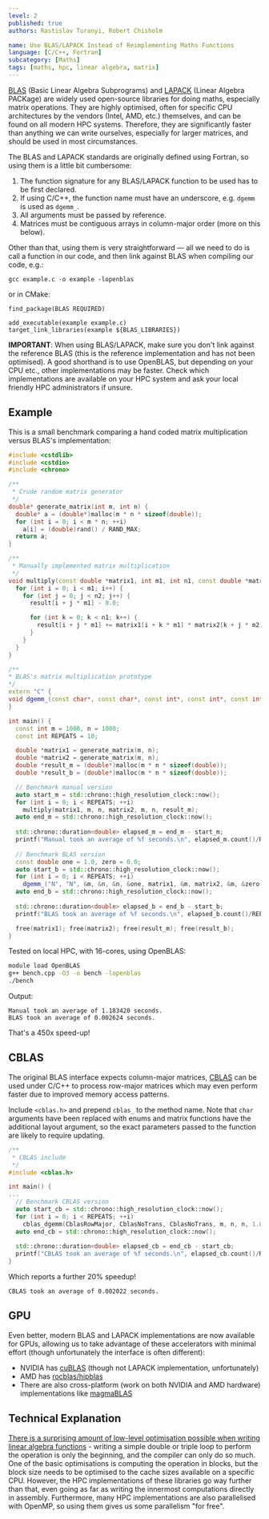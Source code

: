 ```yaml
---
level: 2
published: true
authors: Rastislav Turanyi, Robert Chisholm

name: Use BLAS/LAPACK Instead of Reimplementing Maths Functions
language: [C/C++, Fortran]
subcategory: [Maths]
tags: [maths, hpc, linear algebra, matrix]
---
```


[BLAS](https://www.netlib.org/blas/) (Basic Linear Algebra Subprograms) and [LAPACK](https://www.netlib.org/lapack/) (Linear Algebra PACKage) are widely used open-source libraries for doing maths, especially matrix operations. They are highly optimised, often for specific CPU architectures by the vendors (Intel, AMD, etc.) themselves, and can be found on all modern HPC systems. Therefore, they are significantly faster than anything we can write ourselves, especially for larger matrices, and should be used in most circumstances.

<!--more-->

The BLAS and LAPACK standards are originally defined using Fortran, so using them is a little bit cumbersome:

1. The function signature for any BLAS/LAPACK function to be used has to be first declared.
2. If using C/C++, the function name must have an underscore, e.g. `dgemm` is used as `dgemm_`.
3. All arguments must be passed by reference.
4. Matrices must be contiguous arrays in column-major order (more on this below).

Other than that, using them is very straightforward — all we need to do is call a function in our code, and then link against BLAS when compiling our code, e.g.:

```
gcc example.c -o example -lopenblas
```

or in CMake:

```
find_package(BLAS REQUIRED)

add_executable(example example.c)
target_link_libraries(example ${BLAS_LIBRARIES})
```

**IMPORTANT**: When using BLAS/LAPACK, make sure you don't link against the reference BLAS (this is the reference implementation and has not been optimised). A good shorthand is to use OpenBLAS, but depending on your CPU etc., other implementations may be faster. Check which implementations are available on your HPC system and ask your local friendly HPC administrators if unsure.


## Example

This is a small benchmark comparing a hand coded matrix multiplication versus BLAS's implementation:

```cpp
#include <cstdlib>
#include <cstdio>
#include <chrono>

/**
 * Crude random matrix generator
 */
double* generate_matrix(int m, int n) {
  double* a = (double*)malloc(m * n * sizeof(double));
  for (int i = 0; i < m * n; ++i)
    a[i] = (double)rand() / RAND_MAX;
  return a;
}

/**
 * Manually implemented matrix multiplication
 */
void multiply(const double *matrix1, int m1, int n1, const double *matrix2, int m2, int n2, double *result) {
  for (int i = 0; i < m1; i++) {
    for (int j = 0; j < n2; j++) {
      result[i + j * m1] - 0.0;

      for (int k = 0; k < n1; k++) {
        result[i + j * m1] += matrix1[i + k * m1] * matrix2[k + j * m2];
      }
    }
  }
}

/**
* BLAS's matrix multiplication prototype
*/
extern "C" {
void dgemm_(const char*, const char*, const int*, const int*, const int*, const double*, const double*, const int*, const double*, const int*, const double*, double*, const int*);
}

int main() {
  const int m = 1000, n = 1000;
  const int REPEATS = 10;

  double *matrix1 = generate_matrix(m, n);
  double *matrix2 = generate_matrix(m, n);
  double *result_m = (double*)malloc(m * n * sizeof(double));
  double *result_b = (double*)malloc(m * n * sizeof(double));

  // Benchmark manual version
  auto start_m = std::chrono::high_resolution_clock::now();
  for (int i = 0; i < REPEATS; ++i)
    multiply(matrix1, m, n, matrix2, m, n, result_m);
  auto end_m = std::chrono::high_resolution_clock::now();
  
  std::chrono::duration<double> elapsed_m = end_m - start_m;
  printf("Manual took an average of %f seconds.\n", elapsed_m.count()/REPEATS);
  
  // Benchmark BLAS version
  const double one = 1.0, zero = 0.0;
  auto start_b = std::chrono::high_resolution_clock::now();
  for (int i = 0; i < REPEATS; ++i)
    dgemm_("N", "N", &m, &n, &n, &one, matrix1, &m, matrix2, &m, &zero, result_b, &m);
  auto end_b = std::chrono::high_resolution_clock::now();
  
  std::chrono::duration<double> elapsed_b = end_b - start_b;
  printf("BLAS took an average of %f seconds.\n", elapsed_b.count()/REPEATS);

  free(matrix1); free(matrix2); free(result_m); free(result_b);
}
```

Tested on local HPC, with 16-cores, using OpenBLAS:

```sh
module load OpenBLAS
g++ bench.cpp -O3 -o bench -lopenblas
./bench
```

Output:

```output
Manual took an average of 1.183420 seconds.
BLAS took an average of 0.002624 seconds.
```

That's a 450x speed-up!

## CBLAS

The original BLAS interface expects column-major matrices, [CBLAS](https://www.netlib.org/lapack/explore-html/de/da0/cblas_8h.html) can be used under C/C++ to process row-major matrices which may even perform faster due to improved memory access patterns.

Include `<cblas.h>` and prepend `cblas_` to the method name. Note that `char` arguments have been replaced with enums and matrix functions have the additional layout argument, so the exact parameters passed to the function are likely to require updating.

```c++
/**
 * CBLAS include
 */
#include <cblas.h>

int main() {
...
  // Benchmark CBLAS version
  auto start_cb = std::chrono::high_resolution_clock::now();
  for (int i = 0; i < REPEATS; ++i)
    cblas_dgemm(CblasRowMajor, CblasNoTrans, CblasNoTrans, m, n, n, 1.0, matrix1, n, matrix2, n, 0.0, result_cb, n);
  auto end_cb = std::chrono::high_resolution_clock::now();
  
  std::chrono::duration<double> elapsed_cb = end_cb - start_cb;
  printf("CBLAS took an average of %f seconds.\n", elapsed_cb.count()/REPEATS)
}

```
Which reports a further 20% speedup!

```output
CBLAS took an average of 0.002022 seconds.
```


## GPU

Even better, modern BLAS and LAPACK implementations are now available for GPUs, allowing us to take advantage of these accelerators with minimal effort (though unfortunately the interface is often different):

- NVIDIA has [cuBLAS](https://developer.nvidia.com/cublas#:~:text=The%20cuBLAS%20library%20is%20highly,Datacenter%20GPUs%20for%20various%20precisions) (though not LAPACK implementation, unfortunately)
- AMD has [rocblas/hipblas](https://github.com/ROCm/rocm-libraries)
- There are also cross-platform (work on both NVIDIA and AMD hardware) implementations like [magmaBLAS](https://github.com/icl-utk-edu/magma)

## Technical Explanation

[There is a surprising amount of low-level optimisation possible when writing linear algebra functions](https://www.cs.utexas.edu/~rvdg/tmp/TSoPMC.pdf) - writing a simple double or triple loop to perform the operation is only the beginning, and the compiler can only do so much. One of the basic optimisations is computing the operation in blocks, but the block size needs to be optimised to the cache sizes available on a specific CPU. However, the HPC implementations of these libraries go way further than that, even going as far as writing the innermost computations directly in assembly. Furthermore, many HPC implementations are also parallelised with OpenMP, so using them gives us some parallelism "for free".

